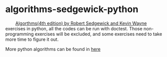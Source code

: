 # algorithms-sedgewick-python #

&nbsp;&nbsp;&nbsp;&nbsp;&nbsp;&nbsp;&nbsp; <a href="http://algs4.cs.princeton.edu/home/">Algorthms(4th edition) by Robert Sedgewick and Kevin Wayne</a> exercises in python, all the codes can be run with doctest. Those non-programming exercises will be excluded, and some exercises need to take more time to figure it out.

More python algorithms can be found in <a  href="http://interactivepython.org/runestone/static/pythonds/index.html">here</a>
